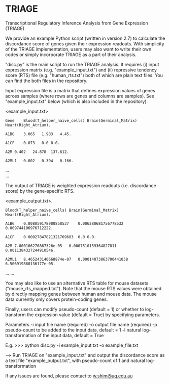 # TRIAGE
Transcriptional Regulatory Inference Analysis from Gene Expression (TRIAGE)

We provide an example Python script (written in version 2.7) to calculate the discordance score of genes given their expression readouts. With simplicity of the TRIAGE implementation, users may also want to write their own codes or simply incorporate TRIAGE as a part of their analysis.

"disc.py" is the main script to run the TRIAGE analysis. It requires (i) input expression matrix (e.g. "example_input.txt") and (ii) repressive tendency score (RTS) file (e.g. "human_rts.txt") both of which are plain text files. You can find the both files in the repository. 

Input expression file is a matrix that defines expression values of genes across samples (where rows are genes and columns are samples). See "example_input.txt" below (which is also included in the repository). 

<example_input.txt>

	Gene	Blood(T_helper_naive_cells)	Brain(Germinal_Matrix)	Heart(Right_Atrium). 

	A1BG	3.065	1.983	4.45. 

	A1CF	0.073	0.0	0.0. 

	A2M	0.402	24.878	137.612. 

	A2ML1	0.002	0.394	0.166. 

  
...  
...  

The output of TRIAGE is weighted expression readouts (i.e. discordance score) by the gene-specific RTS. 


<example_output.txt>. 

	Blood(T_helper_naive_cells)	Brain(Germinal_Matrix)	Heart(Right_Atrium). 
  
	A1BG	0.008059178900858537	0.006280681756778532	0.009744106976712222. 

	A1CF	0.00027847821321769683	0.0	0.0. 

	A2M	7.800106276867326e-05	0.0007510159364827811	0.0011384327244910546. 

	A2ML1	8.465243140668874e-07	0.00014073863700441038	6.506919860136177e-05. 


...
...



You may also like to use an alternative RTS table for mouse datasets ("mouse_rts_mapped.txt"). Note that the mouse RTS values were obtained by directly mapping genes between human and mouse data. The mouse data currently only covers protein-coding genes.

Finally, users can modify pseudo-count (default = 1) or whether to log-transform the expression value (default = True) by specifying parameters.

Parameters
  -i input file name (required)
  -o output file name (required)
  -p pseudo-count to be added to the input data, default = 1
  -l natural log-transformation of the input data, default = True    
  
  E.g. >>> python disc.py -i example_input.txt -o example_file.txt 
  
  --> Run TRIAGE on "example_input.txt" and output the discordance score as a text file "example_output.txt", with pseudo-count of 1 and natural log-transformation 

If any issues are found, please contact to w.shim@uq.edu.au
